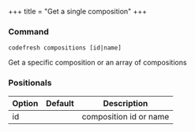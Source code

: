 +++
title = "Get a single composition"
+++

### Command
`codefresh compositions [id|name]`

Get a specific composition or an array of compositions
### Positionals

Option | Default | Description
--------- | ----------- | -----------
id |  | composition id or name
